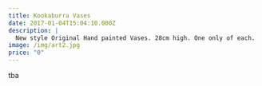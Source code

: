 ```yaml
---
title: Kookaburra Vases
date: 2017-01-04T15:04:10.000Z
description: |
  New style Original Hand painted Vases. 28cm high. One only of each.
image: /img/art2.jpg
price: "0"
---
```

tba